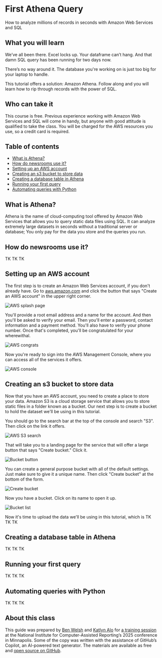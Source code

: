 # First Athena Query

How to analyze millions of records in seconds with Amazon Web Services and SQL

## What you will learn

We’ve all been there. Excel locks up. Your dataframe can’t hang. And that damn SQL query has been running for two days now.

There’s no way around it. The database you're working on is just too big for your laptop to handle.

This tutorial offers a solution: Amazon Athena. Follow along and you will learn how to rip through records with the power of SQL.

## Who can take it

This course is free. Previous experience working with Amazon Web Services and SQL will come in handy, but anyone with good attitude is qualified to take the class. You will be charged for the AWS resources you use, so a credit card is required.

## Table of contents

* [What is Athena?](#what-is-athena)
* [How do newsrooms use it?](#how-do-newsrooms-use-it)
* [Setting up an AWS account](#setting-up-an-aws-account)
* [Creating an s3 bucket to store data](#creating-an-s3-bucket-to-store-data)
* [Creating a database table in Athena](#creating-a-database-table-in-athena)
* [Running your first query](#running-your-first-query)
* [Automating queries with Python](#automating-queries-with-python)

## What is Athena?

Athena is the name of cloud-computing tool offered by Amazon Web Services that allows you to query static data files using SQL. It can analyze extremely large datasets in seconds without a traditional server or database; You only pay for the data you store and the queries you run.

## How do newsrooms use it?

TK TK TK

## Setting up an AWS account

The first step is to create an Amazon Web Services account, if you don't already have. Go to [aws.amazon.com](https://aws.amazon.com/) and click the button that says "Create an AWS account" in the upper right corner.

![AWS splash page](_static/aws-splash.png)

You'll provide a root email address and a name for the account. And then you'll be asked to verify your email. Then you'll enter a password, contact information and a payment method. You'll also have to verify your phone number. Once that's completed, you'll be congratulated for your wherewithal.

![AWS congrats](_static/aws-congrats.png)

Now you're ready to sign into the AWS Management Console, where you can access all of the services it offers.

![AWS console](_static/aws-console.png)


## Creating an s3 bucket to store data

Now that you have an AWS account, you need to create a place to store your data. Amazon S3 is a cloud storage service that allows you to store static files in a folder known as a bucket. Our next step is to create a bucket to hold the dataset we'll be using in this tutorial.

You should go to the search bar at the top of the console and search "S3". Then click on the link it offers.

![AWS S3 search](_static/aws-s3-search.png)

That will take you to a landing page for the service that will offer a large button that says "Create bucket." Click it.

![Bucket button](_static/bucket-button.png)

You can create a general purpose bucket with all of the default settings. Just make sure to give it a unique name. Then click "Create bucket" at the bottom of the form.

![Create bucket](_static/create-bucket.png)

Now you have a bucket. Click on its name to open it up.

![Bucket list](_static/bucket-list.png)

Now it's time to upload the data we'll be using in this tutorial, which is TK TK TK

## Creating a database table in Athena

TK TK TK

## Running your first query

TK TK TK

## Automating queries with Python

TK TK TK

## About this class

This guide was prepared by [Ben Welsh](https://palewi.re/who-is-ben-welsh/) and [Katlyn Alo](https://www.linkedin.com/in/katalo/) for [a training session](https://schedules.ire.org/nicar-2025/index.html#2080) at the National Institute for Computer-Assisted Reporting’s 2025 conference in Minnapolis. Some of the copy was written with the assistance of GitHub’s Copilot, an AI-powered text generator. The materials are available as free and [open source on GitHub](https://github.com/palewire/first-athena-query).
